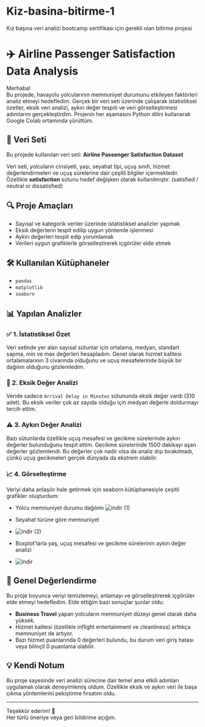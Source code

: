 # Kiz-basina-bitirme-1
Kız başına veri analizi bootcamp sertifikası için gerekli olan bitirme projesi

# ✈️ Airline Passenger Satisfaction Data Analysis

Merhaba!  
Bu projede, havayolu yolcularının memnuniyet durumunu etkileyen faktörleri analiz etmeyi hedefledim. Gerçek bir veri seti üzerinde çalışarak istatistiksel özetler, eksik veri analizi, aykırı değer tespiti ve veri görselleştirmesi adımlarını gerçekleştirdim. Projenin her aşamasını Python dilini kullanarak Google Colab ortamında yürüttüm.

## 📁 Veri Seti

Bu projede kullanılan veri seti: **Airline Passenger Satisfaction Dataset**

Veri seti, yolcuların cinsiyeti, yaşı, seyahat tipi, uçuş sınıfı, hizmet değerlendirmeleri ve uçuş sürelerine dair çeşitli bilgiler içermektedir. Özellikle **satisfaction** sütunu hedef değişken olarak kullanılmıştır. (satisfied / neutral or dissatisfied)

## 🔍 Proje Amaçları

- Sayısal ve kategorik veriler üzerinde istatistiksel analizler yapmak
- Eksik değerlerin tespit edilip uygun yöntemle işlenmesi
- Aykırı değerleri tespit edip yorumlamak
- Verileri uygun grafiklerle görselleştirerek içgörüler elde etmek

## 🛠️ Kullanılan Kütüphaneler

- `pandas`
- `matplotlib`
- `seaborn`

## 📊 Yapılan Analizler

### ✅ 1. İstatistiksel Özet
Veri setinde yer alan sayısal sütunlar için ortalama, medyan, standart sapma, min ve max değerleri hesapladım. Genel olarak hizmet kalitesi ortalamalarının 3 civarında olduğunu ve uçuş mesafelerinde büyük bir dağılım olduğunu gözlemledim.

### 🧩 2. Eksik Değer Analizi
Veride sadece `Arrival Delay in Minutes` sütununda eksik değer vardı (310 adet). Bu eksik veriler çok az sayıda olduğu için medyan değerle doldurmayı tercih ettim.

### ⚠️ 3. Aykırı Değer Analizi
Bazı sütunlarda özellikle uçuş mesafesi ve gecikme sürelerinde aykırı değerler bulunduğunu tespit ettim. Gecikme sürelerinde 1500 dakikayı aşan değerler gözlemlendi. Bu değerler çok nadir olsa da analiz dışı bırakılmadı, çünkü uçuş gecikmeleri gerçek dünyada da ekstrem olabilir.

### 📈 4. Görselleştirme
Veriyi daha anlaşılır hale getirmek için seaborn kütüphanesiyle çeşitli grafikler oluşturdum:
- Yolcu memnuniyet durumu dağılımı
![indir (1)](https://github.com/user-attachments/assets/df28b441-23e1-4a3c-9bb1-7445a4494604)


- Seyahat türüne göre memnuniyet
- ![indir (2)](https://github.com/user-attachments/assets/0ead216e-d530-453d-8691-71f4e808f825)

- Boxplot'larla yaş, uçuş mesafesi ve gecikme sürelerinin aykırı değer analizi
-   ![indir](https://github.com/user-attachments/assets/de70aef8-9684-43e3-b218-55beddb49efd)

## 📌 Genel Değerlendirme

Bu proje boyunca veriyi temizlemeyi, anlamayı ve görselleştirerek içgörüler elde etmeyi hedefledim. Elde ettiğim bazı sonuçlar şunlar oldu:

- **Business Travel** yapan yolcuların memnuniyet düzeyi genel olarak daha yüksek.
- Hizmet kalitesi (özellikle inflight entertainment ve cleanliness) arttıkça memnuniyet de artıyor.
- Bazı hizmet puanlarında 0 değerleri bulundu, bu durum veri giriş hatası veya bilinçli 0 puanlama olabilir.

## 💡 Kendi Notum

Bu proje sayesinde veri analizi sürecine dair temel ama etkili adımları uygulamalı olarak deneyimlemiş oldum. Özellikle eksik ve aykırı veri ile başa çıkma yöntemlerini pekiştirme fırsatım oldu.

---

Teşekkür ederim! 🙌  
Her türlü öneriye veya geri bildirime açığım.
